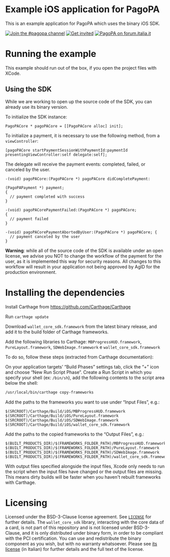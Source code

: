 # Example iOS application for PagoPA

This is an example application for PagoPA which uses the binary iOS SDK.

[![Join the #pagopa channel](https://img.shields.io/badge/Slack%20channel-%23pagopa-blue.svg?logo=slack)](https://developersitalia.slack.com/messages/C8HC6FVE0)
[![Get invited](https://slack.developers.italia.it/badge.svg)](https://slack.developers.italia.it/)
[![PagoPA on forum.italia.it](https://img.shields.io/badge/Forum-PagoPA-blue.svg)](https://forum.italia.it/c/pagopa)

# Running the example

This example should run out of the box, if you open the project files with XCode.


## Using the SDK

While we are working to open up the source code of the SDK, you can already use its binary version.

To initialize the SDK instance:

```.objc
PagoPACore * pagoPACore = [[PagoPACore alloc] init];
```

To initialize a payment, it is necessary to use the following method, from a `viewController`:

```.objc
[pagoPACore startPaymentSessionWithPaymentId:paymentId presentingViewController:self delegate:self];
```

The delegate will receive the payment events: completed, failed, or canceled by the user.

```.objc
-(void) pagoPACore:(PagoPACore *) pagoPACore didCompletePayment:

(PagoPAPayment *) payment;
{
  // payment completed with success
}

-(void) pagoPACorePaymentFailed:(PagoPACore *) pagoPACore;
{
  // payment failed
}

-(void) pagoPACorePaymentAbortedByUser:(PagoPACore *) pagoPACore; {
  // payment canceled by the user
}
```

**Warning**: while all of the source code of the SDK is available under an open license, we advise you NOT to change the workflow of the payment for the user, as it is implemented this way for security reasons. All changes to this workflow will result in your application not being approved by AgID for the production environment.

# Installing the dependencies

Install Carthage from https://github.com/Carthage/Carthage

Run `carthage update`

Download `wallet_core_sdk.framework` from the latest binary release, and add it to the build folder of Carthage frameworks.

Add the following libraries to Carthage: `MBProgressHUD.framework`, `PureLayout.framework`, `SDWebImage.framework` e `wallet_core_sdk.framework`

To do so, follow these steps (extracted from Carthage documentation):

On your application targets’ “Build Phases” settings tab, click the “+” icon and choose “New Run Script Phase”. Create a Run Script in which you specify your shell (ex: `/bin/sh`), add the following contents to the script area below the shell:

```.bash
/usr/local/bin/carthage copy-frameworks
```

Add the paths to the frameworks you want to use under “Input Files”, e.g.:

```
$(SRCROOT)/Carthage/Build/iOS/MBProgressHUD.framework
$(SRCROOT)/Carthage/Build/iOS/PureLayout.framework
$(SRCROOT)/Carthage/Build/iOS/SDWebImage.framework
$(SRCROOT)/Carthage/Build/iOS/wallet_core_sdk.framework
```

Add the paths to the copied frameworks to the “Output Files”, e.g.:

```
$(BUILT_PRODUCTS_DIR)/$(FRAMEWORKS_FOLDER_PATH)/MBProgressHUD.framework
$(BUILT_PRODUCTS_DIR)/$(FRAMEWORKS_FOLDER_PATH)/PureLayout.framework
$(BUILT_PRODUCTS_DIR)/$(FRAMEWORKS_FOLDER_PATH)/SDWebImage.framework
$(BUILT_PRODUCTS_DIR)/$(FRAMEWORKS_FOLDER_PATH)/wallet_core_sdk.framework
```

With output files specified alongside the input files, Xcode only needs to run the script when the input files have changed or the output files are missing. This means dirty builds will be faster when you haven't rebuilt frameworks with Carthage.

# Licensing

Licensed under the BSD-3-Clause license agreement. See [`LICENSE`](LICENSE) for further details.
The `wallet_core_sdk` library, interacting with the core data of a card, is not part of this repository and is not licensed under BSD-3-Clause, and it is only distributed under binary form, in order to be compliant with the PCI certification. You can use and redistribute the binary component as you wish, but with no warranty whatsoever. Please see [its license](wallet_core_sdk_LICENSE) (in Italian) for further details and the full text of the license.
